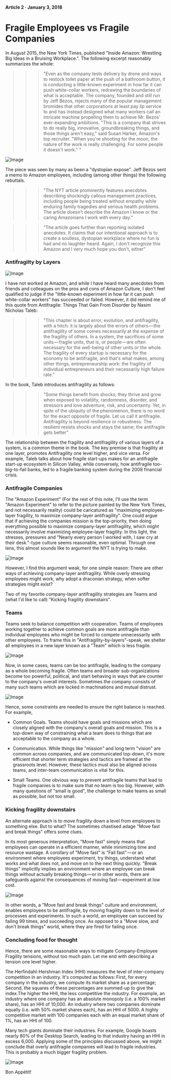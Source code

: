 #### Article 2 · January 3, 2018

# Fragile Employees vs Fragile Companies

In August 2015, the New York Times, published "Inside Amazon: Wrestling Big Ideas in a Bruising Workplace.". The following excerpt reasonably summarizes the whole:

>>> "Even as the company tests delivery by drone and ways to restock toilet paper at the push of a bathroom button, it is conducting a little-known experiment in how far it can push white-collar workers, redrawing the boundaries of what is acceptable. The company, founded and still run by Jeff Bezos, rejects many of the popular management bromides that other corporations at least pay lip service to and has instead designed what many workers call an intricate machine propelling them to achieve Mr. Bezos' ever-expanding ambitions. "This is a company that strives to do really big, innovative, groundbreaking things, and those things aren't easy," said Susan Harker, Amazon's top recruiter. "When you're shooting for the moon, the nature of the work is really challenging. For some people it doesn't work." "

![Image](https://cdn-images-1.medium.com/max/800/1*XN7Xh3ey3zbnOTPS-crK-Q.png)

The piece was seen by many as been a "dystopian expose". Jeff Bezos sent a memo to Amazon employees, including (among other things) the following rebuttals.

>>> "The NYT article prominently features anecdotes describing shockingly callous management practices, including people being treated without empathy while enduring family tragedies and serious health problems. The article doesn't describe the Amazon I know or the caring Amazonians I work with every day."

>>> "The article goes further than reporting isolated anecdotes. It claims that our intentional approach is to create a soulless, dystopian workplace where no fun is had and no laughter heard. Again, I don't recognize this Amazon and I very much hope you don't, either"

### Antifragilty by Layers

![Image](https://cdn-images-1.medium.com/max/800/1*qpa9HjxQ3qJ9WhqjUEXpkA.png)

I have not worked at Amazon, and while I have heard many anecdotes from friends and colleagues on the pros and cons of Amazon Culture, I don't feel qualified to judge if the "little-known experiment in how far it can push white-collar workers" has succeeded or failed. However, it did remind me of this quote from Antifragile: Things That Gain From Disorder by Nasim Nicholas Taleb:

>>> "This chapter is about error, evolution, and antifragility, with a hitch: it is largely about the errors of others — the antifragility of some comes necessarily at the expense of the fragility of others. In a system, the sacrifices of some units — fragile units, that is, or people — are often necessary for the well-being of other units or the whole. The fragility of every startup is necessary for the economy to be antifragile, and that's what makes, among other things, entrepreneurship work: the fragility of individual entrepreneurs and their necessarily high failure rate."

In the book, Taleb introduces antifragility as follows:

>>> "Some things benefit from shocks; they thrive and grow when exposed to volatility, randomness, disorder, and stressors and love adventure, risk, and uncertainty. Yet, in spite of the ubiquity of the phenomenon, there is no word for the exact opposite of fragile. Let us call it antifragile. Antifragility is beyond resilience or robustness. The resilient resists shocks and stays the same; the antifragile gets better"

The relationship between the fragility and antifragility of various layers of a system, is a common theme in the book. The key premise is that fragility at one layer, promotes Antifragility one level higher, and vice versa. For example, Taleb talks about how fragile start-ups makes for an antifragile start-up ecosystem in Silicon Valley, while conversely, how antifragile too-big-to-fail banks, led to a fragile banking system during the 2008 financial crisis.

### Antifragile Companies

The "Amazon Experiment" (For the rest of this note, I'll use the term "Amazon Experiment" to refer to the picture painted by the New York Times, and not necessarily reality) could be caricatured as "maximizing employee-layer fragility, to maximize company-layer antifragility". One could argue that if achieving the companies mission is the top-priority, then doing everything possible to maximize company-layer antifragility, which might necessarily involve maximizing employee-layer fragility. In this light, the stresses, pressures and "Nearly every person I worked with, I saw cry at their desk."-type culture seems reasonable, even optimal. Through one lens, this almost sounds like to argument the NYT is trying to make.

![Image](https://cdn-images-1.medium.com/max/800/1*d2xTS8p4gFlEaRS_Vq0dRA.png)

However, I find this argument weak, for one simple reason: There are other ways of achieving company-layer antifragility. While overly stressing employees might work, why adopt a draconian strategy, when softer strategies might exist?

Two of my favorite company-layer antifragility strategies are Teams and (what I'd like to call) "Kicking fragility downstairs".

### Teams

Teams seek to balance competition with cooperation. Teams of employees working together to achieve common goals are more antifragile than individual employees who might be forced to compete unnecessarily with other employees. To frame this in "Antifragility-by-layers"-speak, we shelter all employees in a new layer known as a "Team" which is less fragile.

![Image](https://cdn-images-1.medium.com/max/800/1*sTcg0LNq_WvT_vRnXVHAiQ.png)

Now, in some cases, teams can be too antifragile, leading to the company as a whole becoming fragile. Often teams and broader sub-organizations become too powerful, political, and start behaving in ways that are counter to the company's overall interests. Sometimes the company consists of many such teams which are locked in machinations and mutual distrust.

![Image](https://cdn-images-1.medium.com/max/800/1*lVa7hmQjrtKMO73TKAmd9Q.png)

Hence, some constraints are needed to ensure the right balance is reached. For example,

* Common Goals. Teams should have goals and missions which are closely aligned with the company's overall goals and mission. This is a top-down way of constraining what a team does to things that are acceptable to the company as a whole.

* Communication. While things like "mission" and long term "vision" are common across companies, and are communicated top-down, it's more efficient that shorter term strategies and tactics are framed at the grassroots level. However, these tactics must also be aligned across teams, and inter-team communication is vital for this.

* Small Teams. One obvious way to prevent antifragile teams that lead to fragile companies is to make sure that no team is too big. However, with many questions of "small is good", the challenge to make teams as small as possible, but not too small.

### Kicking fragility downstairs

An alternate approach is to move fragility down a level from employees to something else. But to what? The sometimes chastised adage "Move fast and break things" offers some clues.

In its most generous interpretation, "Move fast" simply means that employees can operate in a efficient manner, while minimizing time and resource wastage. A corollary of "Move fast" is "Fail fast" — or an environment where employees experiment, try things, understand what works and what does not, and move on to the next thing quickly. "Break things" implicitly implies an environment where an employee can break things without actually breaking things — or in other words, there are safeguards against the consequences of moving fast — experiment at low cost.

![Image](https://cdn-images-1.medium.com/max/800/1*q-U8iJLMtuO-ZUhKPKFeow.png)

In other words, a "Move fast and break things" culture and environment, enables employees to be antifragile, by moving fragility down to the level of processes and experiments. In such a world, an employee can succeed by failing 99 times, and succeeding once. As opposed to a "Move slow, and don't break things" world, where they are fired for failing once.

### Concluding food for thought

Hence, there are some reasonable ways to mitigate Company-Employee Fragility tensions, without too much pain. Let me end with describing a tension one level higher.

The Herfindahl-Hershman Index (HHI) measures the level of inter-company competition in an industry. It's computed as follows: First, for every company in the industry, we compute its market share as a percentage; Second, the squares of these percentages are summed-up to give the index.The higher the HHI, the less competitive the industry. For example, an industry where one company has an absolute monopoly (i.e. a 100% market share), has an HHI of 10,000. An industry where two companies dominate equally (i.e. with 50% market shares each), has an HHI of 5000. A highly competitive market with 100 companies each with an equal market share of 1%, has an HHI of 100.

Many tech giants dominate their industries. For example, Google boasts nearly 80% of the Desktop Search, leading to that industry having an HHI in excess 6,000. Applying some of the principles discussed above, we might conclude that overly antifragile companies will lead to fragile industries. This is probably a much bigger fragility problem.

![Image](https://cdn-images-1.medium.com/max/800/1*G6_kPn38esdMDpsbH2ZXMA.png)

Bon Appétit!